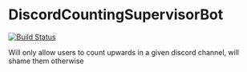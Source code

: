 # DiscordCountingSupervisorBot
[![Build Status](https://travis-ci.org/LoudSoftware/DiscordCountingSupervisorBot.svg?branch=master)](https://travis-ci.org/LoudSoftware/DiscordCountingSupervisorBot)


Will only allow users to count upwards in a given discord channel, will shame them otherwise

